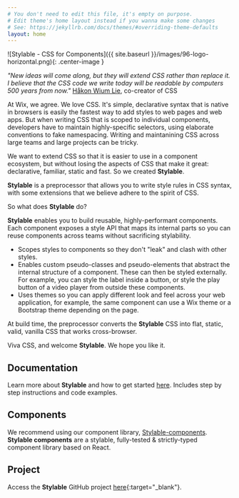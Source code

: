 ```yaml
---
# You don't need to edit this file, it's empty on purpose.
# Edit theme's home layout instead if you wanna make some changes
# See: https://jekyllrb.com/docs/themes/#overriding-theme-defaults
layout: home
---
```


![Stylable - CSS for Components]({{ site.baseurl }}/images/96-logo-horizontal.png){: .center-image }

 *"New ideas will come along, but they will extend CSS rather than replace it. I believe that the CSS code we write today will be readable by computers 500 years from now."*  [Håkon Wium Lie](https://dev.opera.com/articles/css-twenty-years-hakon/), co-creator of CSS 

At Wix, we agree. We love CSS. It's simple, declarative syntax that is native in browsers is easily the fastest way to add styles to web pages and web apps. But when writing CSS that is scoped to individual components, developers have to maintain highly-specific selectors, using elaborate conventions to fake namespacing. Writing and maintanining CSS across large teams and large projects can be tricky.

We want to extend CSS so that it is easier to use in a component ecosystem, but without losing the aspects of CSS that make it great: declarative, familiar, static and fast. So we created **Stylable**.

**Stylable** is a preprocessor that allows you to write style rules in CSS syntax, with some extensions that we believe adhere to the spirit of CSS.

So what does **Stylable** do?

**Stylable** enables you to build reusable, highly-performant components. Each component exposes a style API that maps its internal parts so you can reuse components across teams without sacrificing stylability.

* Scopes styles to components so they don't "leak" and clash with other styles.
* Enables custom pseudo-classes and pseudo-elements that abstract the internal structure of a component. These can then be styled externally. For example, you can style the label inside a button, or style the play button of a video player from outside these components.
* Uses themes so you can apply different look and feel across your web application, for example, the same component can use a Wix theme or a Bootstrap theme depending on the page.

At build time, the preprocessor converts the **Stylable** CSS into flat, static, valid, vanilla CSS that works cross-browser.

Viva CSS, and welcome **Stylable**. We hope you like it. 

## Documentation

Learn more about **Stylable** and how to get started [here](./docs/getting-started.md). Includes step by step instructions and code examples.

## Components

We recommend using our component library, [Stylable-components](https://github.com/wix/stylable-components). **Stylable components** are a stylable, fully-tested & strictly-typed component library based on React.

## Project

Access the **Stylable** GitHub project [here](https://github.com/wix/stylable){:target="_blank"}.
